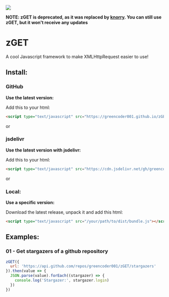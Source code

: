 [![](https://data.jsdelivr.com/v1/package/gh/greencoder001/zget/badge)](https://www.jsdelivr.com/package/gh/greencoder001/zget)

**NOTE: zGET is deprecated, as it was replaced by [knorry](https://github.com/greencoder001/knorry). You can still use zGET, but it won't receive any updates**

# zGET
A cool Javascript framework to make XMLHttpRequest easier to use!

## Install:

### GitHub
**Use the latest version:**

Add this to your html:
```html
<script type="text/javascript" src="https://greencoder001.github.io/zGET/dist/bundle.js"></script>
```

or
### jsdelivr
**Use the latest version with jsdelivr:**

Add this to your html:
```html
<script type="text/javascript" src="https://cdn.jsdelivr.net/gh/greencoder001/zGET@latest/dist/bundle.js"></script>
```

or
### Local:
**Use a specific version:**

Download the latest release, unpack it and add this html:
```html
<script type="text/javascript" src="/your/path/to/dist/bundle.js"></script>
```

## Examples:
### 01 - Get stargazers of a github repository
```js
zGET({
  url: 'https://api.github.com/repos/greencoder001/zGET/stargazers'
}).then(value => {
  JSON.parse(value).forEach((stargazer) => {
    console.log('Stargazer:', stargazer.login)
  })
})
```
